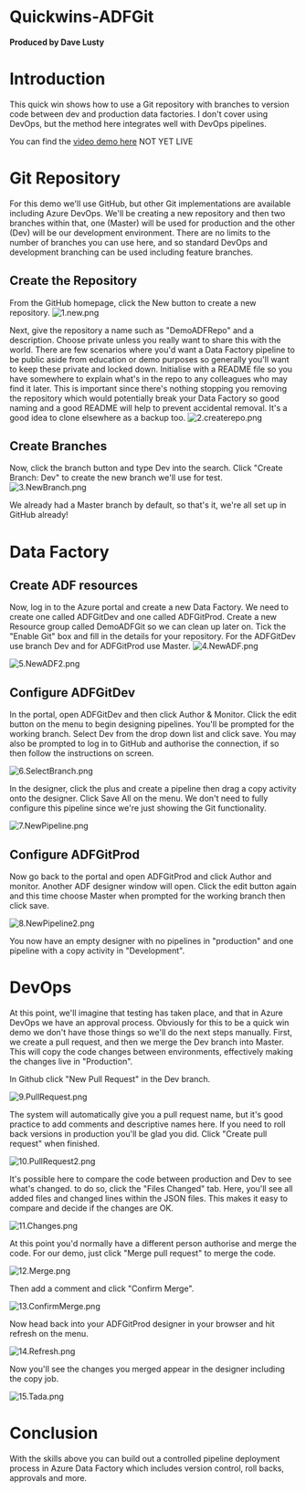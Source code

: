 # Quickwins-ADFGit
**Produced by Dave Lusty**

# Introduction

This quick win shows how to use a Git repository with branches to version code between dev and production data factories. I don't cover using DevOps, but the method here integrates well with DevOps pipelines.

You can find the [video demo here](https://www.youtube.com/) NOT YET LIVE

# Git Repository

For this demo we'll use GitHub, but other Git implementations are available including Azure DevOps. We'll be creating a new repository and then two branches within that, one (Master) will be used for production and the other (Dev) will be our development environment. There are no limits to the number of branches you can use here, and so standard DevOps and development branching can be used including feature branches.

## Create the Repository

From the GitHub homepage, click the New button to create a new repository.
![1.new.png](images/1.new.png)

Next, give the repository a name such as "DemoADFRepo" and a description. Choose private unless you really want to share this with the world. There are few scenarios where you'd want a Data Factory pipeline to be public aside from education or demo purposes so generally you'll want to keep these private and locked down. Initialise with a README file so you have somewhere to explain what's in the repo to any colleagues who may find it later. This is important since there's nothing stopping you removing the repository which would potentially break your Data Factory so good naming and a good README will help to prevent accidental removal. It's a good idea to clone elsewhere as a backup too.
![2.createrepo.png](images/2.createrepo.png)

## Create Branches

Now, click the branch button and type Dev into the search. Click "Create Branch: Dev" to create the new branch we'll use for test.
![3.NewBranch.png](images/3.NewBranch.png)

We already had a Master branch by default, so that's it, we're all set up in GitHub already!

# Data Factory

## Create ADF resources

Now, log in to the Azure portal and create a new Data Factory. We need to create one called ADFGitDev and one called ADFGitProd. Create a new Resource group called DemoADFGit so we can clean up later on. Tick the "Enable Git" box and fill in the details for your repository. For the ADFGitDev use branch Dev and for ADFGitProd use Master.
![4.NewADF.png](images/4.NewADF.png)

![5.NewADF2.png](images/5.NewADF2.png)

## Configure ADFGitDev

In the portal, open ADFGitDev and then click Author & Monitor. Click the edit button on the menu to begin designing pipelines. You'll be prompted for the working branch. Select Dev from the drop down list and click save. You may also be prompted to log in to GitHub and authorise the connection, if so then follow the instructions on screen.

![6.SelectBranch.png](images/6.SelectBranch.png)

In the designer, click the plus and create a pipeline then drag a copy activity onto the designer. Click Save All on the menu. We don't need to fully configure this pipeline since we're just showing the Git functionality.

![7.NewPipeline.png](images/7.NewPipeline.png)

## Configure ADFGitProd

Now go back to the portal and open ADFGitProd and click Author and monitor. Another ADF designer window will open. Click the edit button again and this time choose Master when prompted for the working branch then click save.

![8.NewPipeline2.png](images/8.NewPipeline2.png)

You now have an empty designer with no pipelines in "production" and one pipeline with a copy activity in "Development".

# DevOps

At this point, we'll imagine that testing has taken place, and that in Azure DevOps we have an approval process. Obviously for this to be a quick win demo we don't have those things so we'll do the next steps manually. First, we create a pull request, and then we merge the Dev branch into Master. This will copy the code changes between environments, effectively making the changes live in "Production".

In Github click "New Pull Request" in the Dev branch.

![9.PullRequest.png](images/9.PullRequest.png)

The system will automatically give you a pull request name, but it's good practice to add comments and descriptive names here. If you need to roll back versions in production you'll be glad you did. Click "Create pull request" when finished.

![10.PullRequest2.png](images/10.PullRequest2.png)

It's possible here to compare the code between production and Dev to see what's changed. to do so, click the "Files Changed" tab. Here, you'll see all added files and changed lines within the JSON files. This makes it easy to compare and decide if the changes are OK.

![11.Changes.png](images/11.Changes.png)

At this point you'd normally have a different person authorise and merge the code. For our demo, just click "Merge pull request" to merge the code.

![12.Merge.png](images/12.Merge.png)

Then add a comment and click "Confirm Merge".

![13.ConfirmMerge.png](images/13.ConfirmMerge.png)

Now head back into your ADFGitProd designer in your browser and hit refresh on the menu.

![14.Refresh.png](images/14.Refresh.png)

Now you'll see the changes you merged appear in the designer including the copy job.

![15.Tada.png](images/15.Tada.png)

# Conclusion

With the skills above you can build out a controlled pipeline deployment process in Azure Data Factory which includes version control, roll backs, approvals and more. 